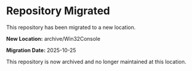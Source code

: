 # Repository Migrated

This repository has been migrated to a new location.

**New Location:** archive/Win32Console

**Migration Date:** 2025-10-25

This repository is now archived and no longer maintained at this location.
